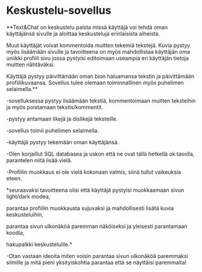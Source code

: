 # Keskustelu-sovellus


**Text&Chat on keskustelu palsta missä käyttäjä voi tehdä oman käyttäjänsä sivulle ja aloittaa keskusteluja erinlaisista aiheista.

Muut käyttäjät voivat kommentoida muitten tekemiä tekstejä. 
Kuvia pystyy myös lisäämään sivulle ja tavoitteena on myös mahdollistaa käyttäjän oma uniikki profiili sivu jossa pystyisi editoimaan useampia eri käyttäjän tietoja muitten nähtäväksi.

Käyttäjä pystyy päivittämään oman bion haluamansa tekstin ja päivittämään profiilikuvaansa.
Sovellus tulee olemaan toiminnallinen myös puhelimen selaimella.**


-sovelluksessa pystyy lisäämään tekstiä, kommentoimaan muitten teksteihin ja myös poistamaan tekstis/kommentit.

-pystyy antamaan likejä ja dislikejä teksteille.

-sovellus toimii puhelimen selaimella.

-käyttäjä pystyy tekemään oman käyttäjänsä.

-Olen korjaillut SQL databasea ja uskon että ne ovat tällä hetkellä ok tasolla, parantelen niitä lisää vielä.

-Profiilin muokkaus ei ole vielä kokonaan valmis, siinä tullut vaikeuksia eteen.

*seuraavaksi tavoitteena olisi että käyttäjä pystyisi muokkaamaan sivun light/dark modea,

parantaa profiilin muokkausta sujuvaksi ja mahdollisesti lisätä kuvia keskusteluihin,

parantaa sivun ulkonäköä paremman näköiseksi ja yleisesti parantamaan koodia,

hakupalkki keskusteluille.*

-Otan vastaan ideoita miten voisin parantaa sivun ulkonäköä paremmaksi silmille ja mitä pieni yksityiskohtia parantaa että se näyttäisi paremmalta!

